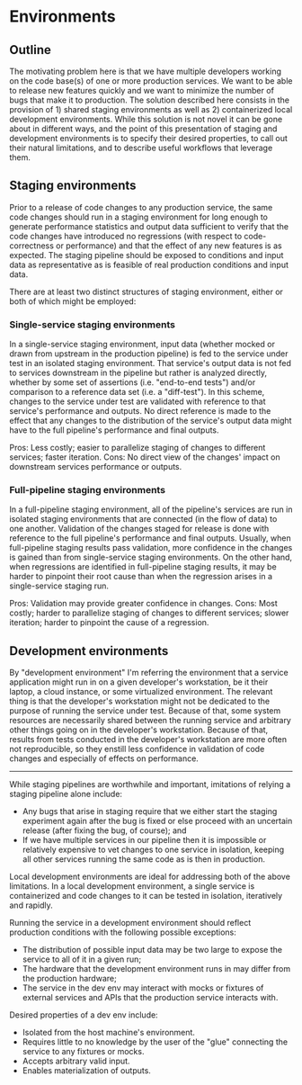 Environments
====

Outline
----

The motivating problem here is that we have multiple developers working on the code base(s) of one or more production services. We want to be able to release new features quickly and we want to minimize the number of bugs that make it to production. The solution described here consists in the provision of 1) shared staging environments as well as 2) containerized local development environments. While this solution is not novel it can be gone about in different ways, and the point of this presentation of staging and development environments is to specify their desired properties, to call out their natural limitations, and to describe useful workflows that leverage them.

Staging environments
----

Prior to a release of code changes to any production service, the same code changes should run in a staging environment for long enough to generate performance statistics and output data sufficient to verify that the code changes have introduced no regressions (with respect to code-correctness or performance) and that the effect of any new features is as expected. The staging pipeline should be exposed to conditions and input data as representative as is feasible of real production conditions and input data.

There are at least two distinct structures of staging environment, either or both of which might be employed:

### Single-service staging environments

In a single-service staging environment, input data (whether mocked or drawn from upstream in the production pipeline) is fed to the service under test in an isolated staging environment. That service's output data is not fed to services downstream in the pipeline but rather is analyzed directly, whether by some set of assertions (i.e. "end-to-end tests") and/or comparison to a reference data set (i.e. a "diff-test"). In this scheme, changes to the service under test are validated with reference to that service's performance and outputs. No direct reference is made to the effect that any changes to the distribution of the service's output data might have to the full pipeline's performance and final outputs.

Pros: Less costly; easier to parallelize staging of changes to different services; faster iteration.
Cons: No direct view of the changes' impact on downstream services performance or outputs.

### Full-pipeline staging environments

In a full-pipeline staging environment, all of the pipeline's services are run in isolated staging environments that are connected (in the flow of data) to one another. Validation of the changes staged for release is done with reference to the full pipeline's performance and final outputs. Usually, when full-pipeline staging results pass validation, more confidence in the changes is gained than from single-service staging environments. On the other hand, when regressions are identified in full-pipeline staging results, it may be harder to pinpoint their root cause than when the regression arises in a single-service staging run.

Pros: Validation may provide greater confidence in changes.
Cons: Most costly; harder to parallelize staging of changes to different services; slower iteration; harder to pinpoint the cause of a regression.

Development environments
----

By "development environment" I'm referring the environment that a service application might run in on a given developer's workstation, be it their laptop, a cloud instance, or some virtualized environment. The relevant thing is that the developer's workstation might not be dedicated to the purpose of running the service under test. Because of that, some system resources are necessarily shared between the running service and arbitrary other things going on in the developer's workstation. Because of that, results from tests conducted in the developer's workstation are more often not reproducible, so they enstill less confidence in validation of code changes and especially of effects on performance.

* * *

While staging pipelines are worthwhile and important, imitations of relying a staging pipeline alone include:
* Any bugs that arise in staging require that we either start the staging experiment again after the bug is fixed or else proceed with an uncertain release (after fixing the bug, of course); and
* If we have multiple services in our pipeline then it is impossible or relatively expensive to vet changes to one service in isolation, keeping all other services running the same code as is then in production.

Local development environments are ideal for addressing both of the above limitations. In a local development environment, a single service is containerized and code changes to it can be tested in isolation, iteratively and rapidly.

Running the service in a development environment should reflect production conditions with the following possible exceptions:
* The distribution of possible input data may be two large to expose the service to all of it in a given run;
* The hardware that the development environment runs in may differ from the production hardware;
* The service in the dev env may interact with mocks or fixtures of external services and APIs that the production service interacts with.

Desired properties of a dev env include:
* Isolated from the host machine's environment.
* Requires little to no knowledge by the user of the "glue" connecting the service to any fixtures or mocks.
* Accepts arbitrary valid input.
* Enables materialization of outputs.
